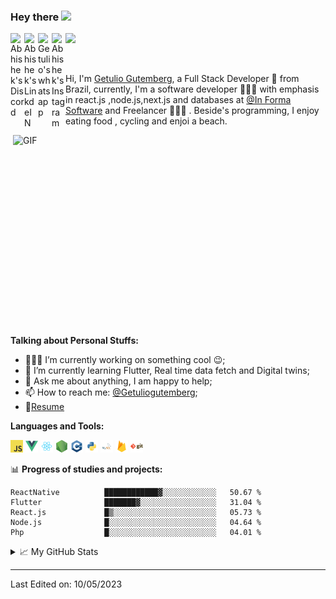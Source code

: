 ### Hey there <img src="https://media.giphy.com/media/hvRJCLFzcasrR4ia7z/giphy.gif" width="25px">
<a href="https://discord.gg/D7d5btMT">
  <img align="left" alt="Abhishek's Discord" width="22px" src="https://seeklogo.com//images/D/discord-logo-134E148657-seeklogo.com.png" />
</a>
<!--<a href="https://twitter.com/geeky_abhiz">
  <img align="left" alt="Abhishek Naidu | Twitter" width="22px" src="https://cdn.jsdelivr.net/npm/simple-icons@v3/icons/twitter.svg" />
</a>-->
<a href="https://www.linkedin.com/in/getuliogutemberg/">
  <img align="left" alt="Abhishek's LinkdeIN" width="22px" src="https://cdn-icons-png.flaticon.com/256/174/174857.png" />
</a>
<a href="https://wa.me/5581982777891">
  <img align="left" alt="Getulio's whatsapp" width="22px" src="https://www.svgrepo.com/show/28155/whatsapp.svg" />
</a>
<a href="https://www.instagram.com/getuliogutemberg/">
  <img align="left" alt="Abhishek's Instagram" width="22px" src="https://upload.wikimedia.org/wikipedia/commons/thumb/e/e7/Instagram_logo_2016.svg/2048px-Instagram_logo_2016.svg.png" />
</a>
<!--<a href="https://www.reddit.com/user/geekyabhi/">
  <img align="left" alt="Abhishek's Reddit" width="22px" src="https://cdn.jsdelivr.net/npm/simple-icons@v3/icons/reddit.svg" />
</a>-->
<!--<a href="https://leetcode.com/abhisheknaiidu/">
  <img align="left" alt="Abhishek's Leetcode" width="22px" src="https://cdn.jsdelivr.net/npm/simple-icons@v3/icons/leetcode.svg" />
</a>-->

![](https://komarev.com/ghpvc/?username=getuliogutemberg&label=Visitors:&color=red&style=flat)
 

<br />

Hi, I'm [Getulio Gutemberg](https://www.linkedin.com/in/getuliogutemberg/), a Full Stack Developer 🚀 from Brazil, currently, I'm a software developer 🙍🏽‍♂️ with emphasis in react.js ,node.js,next.js and databases at [@In Forma Software](https://www.linkedin.com/company/in-forma-software/mycompany/) and Freelancer 👨🏽‍💻 . Beside's programming, I enjoy eating food , cycling and enjoi a beach.

  <img align="right" alt="GIF" src="https://github.com/abhisheknaiidu/abhisheknaiidu/blob/master/code.gif?raw=true" width="500" height="320" />
  
**Talking about Personal Stuffs:**

- 👨🏽‍💻 I’m currently working on something cool :wink:;
- 🌱 I’m currently learning Flutter, Real time data fetch and Digital twins; 
- 💬 Ask me about anything, I am happy to help;
- 📫 How to reach me: [@Getuliogutemberg](https://www.instagram.com/getuliogutemberg);
- 📝[Resume](https://docs.google.com/document/d/e/2PACX-1vS56KhMX3jVvFWaYr3MjEuXiAb34WIhaMu_PfIBk3oomCXygR_C2tzptqUadKiVV5H1ining6IstJZG/pub)

**Languages and Tools:**  

<code><img height="20" src="https://raw.githubusercontent.com/github/explore/80688e429a7d4ef2fca1e82350fe8e3517d3494d/topics/javascript/javascript.png"></code>
<code><img height="20" src="https://raw.githubusercontent.com/github/explore/80688e429a7d4ef2fca1e82350fe8e3517d3494d/topics/vue/vue.png"></code>
<code><img height="20" src="https://raw.githubusercontent.com/github/explore/80688e429a7d4ef2fca1e82350fe8e3517d3494d/topics/react/react.png"></code>
<code><img height="20" src="https://raw.githubusercontent.com/github/explore/80688e429a7d4ef2fca1e82350fe8e3517d3494d/topics/nodejs/nodejs.png"></code>
<code><img height="20" src="https://raw.githubusercontent.com/github/explore/80688e429a7d4ef2fca1e82350fe8e3517d3494d/topics/cpp/cpp.png"></code>
<code><img height="20" src="https://raw.githubusercontent.com/github/explore/80688e429a7d4ef2fca1e82350fe8e3517d3494d/topics/python/python.png"></code>
<code><img height="20" src="https://raw.githubusercontent.com/github/explore/80688e429a7d4ef2fca1e82350fe8e3517d3494d/topics/mysql/mysql.png"></code>
<code><img height="20" src="https://raw.githubusercontent.com/github/explore/80688e429a7d4ef2fca1e82350fe8e3517d3494d/topics/firebase/firebase.png"></code>
<code><img height="20" src="https://raw.githubusercontent.com/github/explore/80688e429a7d4ef2fca1e82350fe8e3517d3494d/topics/git/git.png"></code>
<!--<code><img height="20" src="https://raw.githubusercontent.com/github/explore/5c058a388828bb5fde0bcafd4bc867b5bb3f26f3/topics/graphql/graphql.png"></code>-->
📊 **Progress of studies and projects:**
<br />
<!--START_SECTION:waka-->
```text
ReactNative          ████████████▓░░░░░░░░░░░░   50.67 % 
Flutter              ███████▓░░░░░░░░░░░░░░░░░   31.04 % 
React.js             █▒░░░░░░░░░░░░░░░░░░░░░░░   05.73 % 
Node.js              █░░░░░░░░░░░░░░░░░░░░░░░░   04.64 % 
Php                  █░░░░░░░░░░░░░░░░░░░░░░░░   04.01 % 
```
<!--END_SECTION:waka-->

<details>
<summary>📈 My GitHub Stats</summary>

<p align="center"> <img src="https://github-readme-stats.vercel.app/api?username=getuliogutemberg&show_icons=true&theme=gotham" alt="getuliogutemberg" />

</details>

-----


Last Edited on: 10/05/2023
